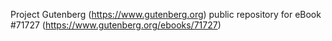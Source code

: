 Project Gutenberg (https://www.gutenberg.org) public repository
for eBook #71727 (https://www.gutenberg.org/ebooks/71727)
